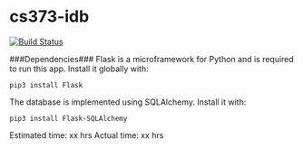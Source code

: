 # cs373-idb
[![Build Status](https://travis-ci.org/CamelBackNotation/cs373-idb.svg?branch=master)](https://travis-ci.org/CamelBackNotation/cs373-idb)

###Dependencies###
Flask is a microframework for Python and is required to run this app. Install it globally with:

    pip3 install Flask

The database is implemented using SQLAlchemy. Install it with:

    pip3 install Flask-SQLAlchemy

Estimated time: xx hrs
Actual time: xx hrs
